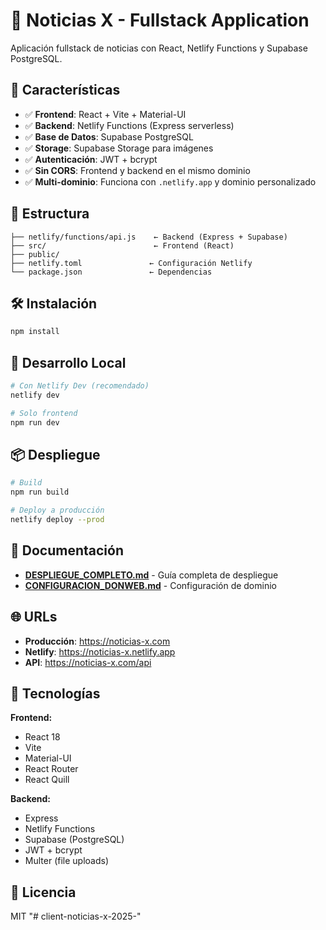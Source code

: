 # 📰 Noticias X - Fullstack Application

Aplicación fullstack de noticias con React, Netlify Functions y Supabase PostgreSQL.

## 🚀 Características

- ✅ **Frontend**: React + Vite + Material-UI
- ✅ **Backend**: Netlify Functions (Express serverless)
- ✅ **Base de Datos**: Supabase PostgreSQL
- ✅ **Storage**: Supabase Storage para imágenes
- ✅ **Autenticación**: JWT + bcrypt
- ✅ **Sin CORS**: Frontend y backend en el mismo dominio
- ✅ **Multi-dominio**: Funciona con `.netlify.app` y dominio personalizado

## 📁 Estructura

```
├── netlify/functions/api.js    ← Backend (Express + Supabase)
├── src/                        ← Frontend (React)
├── public/
├── netlify.toml               ← Configuración Netlify
└── package.json               ← Dependencias
```

## 🛠️ Instalación

```bash
npm install
```

## 🚀 Desarrollo Local

```bash
# Con Netlify Dev (recomendado)
netlify dev

# Solo frontend
npm run dev
```

## 📦 Despliegue

```bash
# Build
npm run build

# Deploy a producción
netlify deploy --prod
```

## 📖 Documentación

- **[DESPLIEGUE_COMPLETO.md](./DESPLIEGUE_COMPLETO.md)** - Guía completa de despliegue
- **[CONFIGURACION_DONWEB.md](./CONFIGURACION_DONWEB.md)** - Configuración de dominio

## 🌐 URLs

- **Producción**: https://noticias-x.com
- **Netlify**: https://noticias-x.netlify.app
- **API**: https://noticias-x.com/api

## 🔧 Tecnologías

**Frontend:**
- React 18
- Vite
- Material-UI
- React Router
- React Quill

**Backend:**
- Express
- Netlify Functions
- Supabase (PostgreSQL)
- JWT + bcrypt
- Multer (file uploads)

## 📝 Licencia

MIT
"# client-noticias-x-2025-" 
